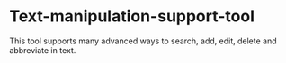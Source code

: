 # Text-manipulation-support-tool
This tool supports many advanced ways to search, add, edit, delete and abbreviate in text.
